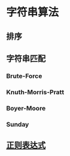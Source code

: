 # 字符串算法

## 排序

## 字符串匹配

### Brute-Force

### Knuth-Morris-Pratt

### Boyer-Moore

### Sunday

## [正则表达式](./RegExp.md)